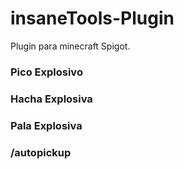 # insaneTools-Plugin
Plugin para minecraft Spigot.
### Pico Explosivo
### Hacha Explosiva
### Pala Explosiva
### /autopickup
